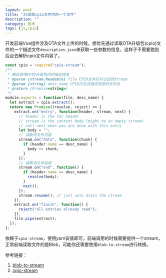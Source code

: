 ```yaml
---
layout: post
title: "JS读取cpio文件内的一个文件"
description: ""
category: 技术
tags: [js,cpio]
---
```



开发前端Vue组件涉及OTA文件上传的时候，想优先通过读取OTA升级包(cpio)文件的一个描述文件`description.json`来获取一些参数的信息，这样子不需要跑到后台去解析cpio文件内容了。

<!-- more -->


```js
const cpio = require("cpio-stream");
/**
 * 解压获得CPIO升级包内的描述信息
 * @param {stream.Readable} file CPIO文件打开之后的Stream
 * @param {string} desc_name CPIO内包含描述信息的文件名
 * @return {Promise<string>}
 */
module.exports = function(file, desc_name) {
  let extract = cpio.extract();
  return new Promise((resolve, reject) => {
    extract.on("entry", function(header, stream, next) {
      // header is the tar header
      // stream is the content body (might be an empty stream)
      // call next when you are done with this entry
      let body = "";
      // 读取流文件内容
      stream.on("data", function(chunk) {
        if (header.name == desc_name) {
          body += chunk;
        }
      });
      // 读取流文件结束
      stream.on("end", function() {
        if (header.name == desc_name) {
          resolve(body);
        }
        next();
      });
      stream.resume(); // just auto drain the stream
    });
    extract.on("finish", function() {
      reject("all entries already read");
    });
    file.pipe(extract);
  });
};
```

依赖于`cpio-stream`，使用yarn安装即可，前端调用的时候需要提供一个stream，正常前端读取文件的是Blob，可能你还需要使用`blob-to-stream`进行转换。

参考链接：
1. [blob-to-stream](https://www.npmjs.com/package/blob-to-stream)
2. [cpio-stream](https://www.npmjs.com/package/cpio-stream)